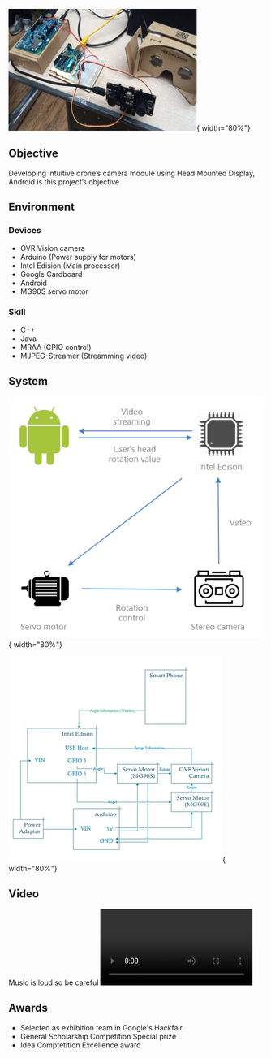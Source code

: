 ![Overview](../imgs/graduate/overview.jpg){ width="80%"}

## Objective
Developing intuitive drone’s camera module using Head Mounted Display, Android is this project’s objective

## Environment

### Devices
- OVR Vision camera
- Arduino (Power supply for motors)
- Intel Edision (Main processor)
- Google Cardboard
- Android
- MG90S servo motor

### Skill
- C++
- Java
- MRAA (GPIO control)
- MJPEG-Streamer (Streamming video)

## System
![Overview](../imgs/graduate/flow.png){ width="80%"}

![System diagram](../imgs/graduate/system.jpg){ width="80%"}

## Video
Music is loud so be careful
![type:video](../videos/Rotate.mp4)

## Awards
- Selected as exhibition team in Google's Hackfair
- General Scholarship Competition Special prize
- Idea Comptetition Excellence award